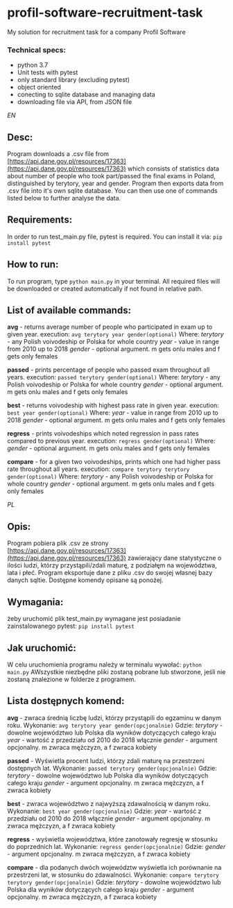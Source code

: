 # profil-software-recruitment-task
My solution for recruitment task for a company Profil Software

### Technical specs:
- python 3.7
- Unit tests with pytest
- only standard library (excluding pytest)
- object oriented
- conecting to sqlite database and managing data
- downloading file via API, from JSON file

*EN*
## Desc:
Program downloads a .csv file from [https://api.dane.gov.pl/resources/17363](https://api.dane.gov.pl/resources/17363) which consists of statistics data about number of people who took part/passed the final exams in Poland, distinguished by terytory, year and gender. Program then exports data from .csv file into it's own sqlite database. 
You can then use one of commands listed below to further analyse the data.

## Requirements:
In order to run test_main.py file, pytest is required. You can install it via:
`pip install pytest`

## How to run:
To run program, type
`python main.py`
in your terminal. All required files will be downloaded or created automatically if not found in relative path.

## List of available commands:
**avg** - returns average number of people who participated in exam up to given year.
execution: `avg terytory year gender(optional)`
Where:
*terytory* - any Polish voivodeship or Polska for whole country
*year* - value in range from 2010 up to 2018
*gender* - optional argument. m gets onlu males and f gets only females

**passed** - prints percentage of people who passed exam throughout all years.
execution: `passed terytory gender(optional)`
Where:
*terytory* - any Polish voivodeship or Polska for whole country
*gender* - optional argument. m gets onlu males and f gets only females

**best** - returns voivodeship with highest pass rate in given year.
execution: `best year gender(optional)`
Where:
*year* - value in range from 2010 up to 2018
*gender* - optional argument. m gets onlu males and f gets only females

**regress** - prints voivodeships which noted regression in pass rates compared to previous year.
execution: `regress gender(optional)`
Where:
*gender* - optional argument. m gets onlu males and f gets only females

**compare** - for a given two voivodeships, prints which one had higher pass rate throughout all years.
execution: `compare terytory terytory gender(optional)`
Where:
*terytory* - any Polish voivodeship or Polska for whole country
*gender* - optional argument. m gets onlu males and f gets only females


*PL*
## Opis:
Program pobiera plik .csv ze strony [https://api.dane.gov.pl/resources/17363](https://api.dane.gov.pl/resources/17363) zawierający dane statystyczne o ilości ludzi, którzy przystąpili/zdali maturę, z podziałęm na województwa, lata i płeć. Program eksportuje dane z pliku .csv do swojej własnej bazy danych sqltie. 
Dostępne komendy opisane są ponożej.

## Wymagania:
żeby uruchomić plik test_main.py wymagane jest posiadanie zainstalowanego pytest:
`pip install pytest`

## Jak uruchomić:
W celu uruchomienia programu należy w terminalu wywołać:
`python main.py`
AWszystkie niezbędne pliki zostaną pobrane lub stworzone, jeśli nie zostaną znalezione w folderze z programem.

## Lista dostępnych komend:
**avg** - zwraca średnią liczbę ludzi, którzy przystąpili do egzaminu w danym roku.
Wykonanie: `avg terytory year gender(opcjonalnie)`
Gdzie:
*terytory* - dowolne województwo lub Polska dla wyników dotyczących całego kraju
*year* - wartość z przedziału od 2010 do 2018 włącznie
*gender* - argument opcjonalny. m zwraca mężczyzn, a f zwraca kobiety

**passed** - Wyświetla procent ludzi, którzy zdali maturę na przestrzeni dostępnych lat.
Wykonanie: `passed terytory gender(opcjonalnie)`
Gdzie:
*terytory* - dowolne województwo lub Polska dla wyników dotyczących całego kraju
*gender* - argument opcjonalny. m zwraca mężczyzn, a f zwraca kobiety

**best** - zwraca województwo z najwyższą zdawalnością w danym roku.
Wykonanie: `best year gender(opcjonalnie)`
Gdzie:
*year* - wartość z przedziału od 2010 do 2018 włącznie
*gender* - argument opcjonalny. m zwraca mężczyzn, a f zwraca kobiety

**regress** - wyświetla województwa, które zanotowały regresję w stosunku do poprzednich lat.
Wykonanie: `regress gender(opcjonalnie)`
Gdzie:
*gender* - argument opcjonalny. m zwraca mężczyzn, a f zwraca kobiety

**compare** - dla podanych dwóch województw wyświetla ich porównanie na przestrzeni lat, w stosunku do zdawalności.
Wykonanie: `compare terytory terytory gender(opcjonalnie)`
Gdzie:
*terytory* - dowolne województwo lub Polska dla wyników dotyczących całego kraju
*gender* - argument opcjonalny. m zwraca mężczyzn, a f zwraca kobiety

